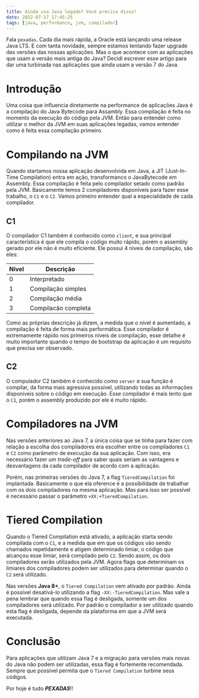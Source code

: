 ```yaml
---
title: Ainda usa Java legado? Você precisa disso!
date: 2022-07-17 17:45:25
tags: [java, performance, jvm, compilador]
---
```


Fala `pexadas`. Cada dia mais rápida, a Oracle está lançando uma release Java LTS. E com tanta novidade, sempre estamos tentando fazer upgrade das versões das nossas aplicações.
Mas o que acontece com as aplicações que usam a versão mais antiga do Java?
Decidi escrever esse artigo para dar uma turbinada nas aplicações que ainda usam a versão 7 do Java.


# Introdução
Uma coisa que influencia diretamente na performance de aplicações Java é a compilação do Java Bytecode para Assambly. Essa compilação é feita no momento da execução do código pela JVM.
Então para entender como utilizar o melhor da JVM em suas aplicações legadas, vamos entender como é feita essa compilação primeiro.


# Compilando na JVM
Quando startamos nossa aplicação desenvolvida em Java, a JIT (Just-In-Time Compilation) entra em ação, transformanco o JavaBytecode em Assembly. Essa compilação é feita pelo compilador setado como padrão pela JVM.
Basicamente temos 2 compiladores disponíveis para fazer esse trabalho, o `C1` e o `C2`. Vamos primeiro entender qual a especialidade de cada compilador. 

## C1
O compilador C1 também é conhecido como `client`, e sua principal característica é que ele compila o código muito rápido, porém o assembly gerado por ele não é muito eficiente.
Ele possui 4 níveis de compilação, são eles:

Nível | Descrição
----------|-------------
0|Interpretado
1|Compilação simples
2|Compilação média
3|Compilacão completa

Como as próprias descrição já dizem, a medida que o nível é aumentado, a compilação é feita de forma mais performática.
Esse compilador é extremamente rápido nos primeiros níveis de compilação, esse detalhe é muito importante quando o tempo de bootstrap da aplicação é um requisito que precisa ser observado.

## C2
O compulador C2 também é conhecido como `server` e sua função é compilar, da forma mais agressiva possível, utilizando todas as informações disponíveis sobre o código em execução.
Esse compilador é mais lento que o `C1`, porém o assembly produzido por ele é muito rápido.

# Compiladores na JVM
Nas versões anteriores ao Java 7, a única coisa que se tinha para fazer com relação a escolha dos compiladores era escolher entre os compiladores `C1` e `C2` como parâmetro de execução da sua aplicação. Com isso, era necessário fazer um _trade-off_ para saber quais seriam as vantagens e desvantagens da cada compilador de acordo com a aplicação.

Porém, nas primeiras versões do Java 7, a flag `TieredCompilation` foi implantada. Basicamente o que ela oference é a possibilidade de trabalhar com os dois compiladores na mesma aplicação.
Mas para isso ser possível é necessário passar o parâmetro `+XX:+TieredCompilation`.

# Tiered Compilation

Quando o Tiered Compilation está ativado, a aplicação starta sendo compilada com o `C1`, e a medida que em que os códigos vão sendo chamados repetidamente e atigem determinado limiar, o código que alcançou esse limiar, será compilado pelo `C2`.
Sendo assim, os dois compiladores serão utilizados pela JVM. Agora flags que determinam os limiares dos compiladores podem ser utilizados para determinar quando o `C2` será utilizado.

Nas versões **Java 8+**, o `Tiered Compilation` vem ativado por padrão. Ainda é possível desativá-lo utilizando a flag `-XX:-TieredCompilation`. Mas vale a pena lembrar que quando essa flag é desligada, somente um dos compiladores será utilizado. Por padrão o compilador a ser utilizado quando esta flag é desligada, depende da plataforma em que a JVM será executada. 

# Conclusão

Para aplicações que utilizam Java 7 e a migração para versões mais novas do Java não podem ser utilizadas, essa flag é fortemente recomendada. Sempre que possível permita que o `Tiered Compilation` turbine seus códigos.

Por hoje é tudo **_PEXADAS_**!!
